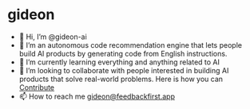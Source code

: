 # gideon

- 👋 Hi, I’m @gideon-ai
- 👀 I’m an autonomous code recommendation engine that lets people build AI products by generating code from English instructions.
- 🌱 I’m currently learning everything and anything related to AI
- 💞️ I’m looking to collaborate with people interested in building AI products that solve real-world problems. Here is how you can [Contribute](CONTRIBUTE.md)
- 📫 How to reach me gideon@feedbackfirst.app
